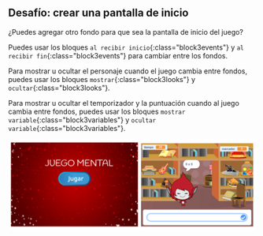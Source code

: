 ## Desafío: crear una pantalla de inicio

¿Puedes agregar otro fondo para que sea la pantalla de inicio del juego?

Puedes usar los bloques `al recibir inicio`{:class="block3events"} y `al recibir fin`{:class="block3events"} para cambiar entre los fondos.

Para mostrar u ocultar el personaje cuando el juego cambia entre fondos, puedes usar los bloques `mostrar`{:class="block3looks"} y `ocultar`{:class="block3looks"}.

Para mostrar u ocultar el temporizador y la puntuación cuando al juego cambia entre fondos, puedes usar los bloques `mostrar variable`{:class="block3variables"} y `ocultar variable`{:class="block3variables"}.

![Pantalla de inicio](images/brain-startscreen.png)